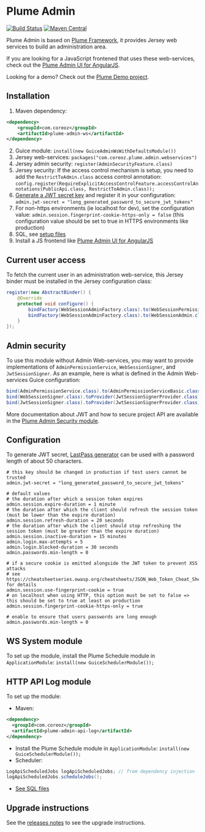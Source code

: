 Plume Admin
===========

[![Build Status](https://travis-ci.org/Coreoz/Plume-admin.svg?branch=master)](https://travis-ci.org/Coreoz/Plume-admin)
[![Maven Central](https://maven-badges.herokuapp.com/maven-central/com.coreoz/plume-admin-parent/badge.svg)](https://maven-badges.herokuapp.com/maven-central/com.coreoz/plume-admin-parent)

Plume Admin is based on [Plume Framework](https://github.com/Coreoz/Plume),
it provides Jersey web services to build an administration area.

If you are looking for a JavaScript frontened that uses these web-services,
check out the [Plume Admin UI for AngularJS](https://github.com/Coreoz/Plume-admin-ui-angularjs).

Looking for a demo? Check out the [Plume Demo project](https://github.com/Coreoz/Plume-demo/tree/master/plume-demo-full-guice-jersey).

Installation
------------
1. Maven dependency:
```xml
<dependency>
    <groupId>com.coreoz</groupId>
    <artifactId>plume-admin-ws</artifactId>
</dependency>
```
2. Guice module: `install(new GuiceAdminWsWithDefaultsModule())`
3. Jersey web-services: `packages("com.coreoz.plume.admin.webservices")`
4. Jersey admin security: `register(AdminSecurityFeature.class)`
5. Jersey security: If the access control mechanism is setup, you need to add the `RestrictToAdmin.class` access control annotation: `config.register(RequireExplicitAccessControlFeature.accessControlAnnotations(PublicApi.class, RestrictToAdmin.class));`
6. [Generate a JWT secret key](#configuration) and register it in your configuration: `admin.jwt-secret = "long_generated_password_to_secure_jwt_tokens"`
7. For non-https environments (ie localhost for dev), set the configuration value: `admin.session.fingerprint-cookie-https-only = false` (this configuration value should be set to true in HTTPS environments like production)
8. SQL, see [setup files](plume-admin-ws/sql)
9. Install a JS frontend like [Plume Admin UI for AngularJS](https://github.com/Coreoz/Plume-admin-ui-angularjs)

Current user access
-------------------
To fetch the current user in an administration web-service,
this Jersey binder must be installed in the Jersey configuration class:
```java
register(new AbstractBinder() {
	@Override
	protected void configure() {
		bindFactory(WebSessionAdminFactory.class).to(WebSessionPermission.class).in(RequestScoped.class);
		bindFactory(WebSessionAdminFactory.class).to(WebSessionAdmin.class).in(RequestScoped.class);
	}
});
```

Admin security
--------------
To use this module without Admin Web-services, you may want to provide implementations of `AdminPermissionService`, `WebSessionSigner`, and `JwtSessionSigner`.
As an example, here is what is defined in the Admin Web-services Guice configuration:
```java
bind(AdminPermissionService.class).to(AdminPermissionServiceBasic.class);
bind(WebSessionSigner.class).toProvider(JwtSessionSignerProvider.class);
bind(JwtSessionSigner.class).toProvider(JwtSessionSignerProvider.class);
```

More documentation about JWT and how to secure project API are available in the [Plume Admin Security module](plume-admin-security).

Configuration
-------------
To generate JWT secret, [LastPass generator](https://lastpass.com/generatepassword.php) can be used with a password length of about 50 characters.
```
# this key should be changed in production if test users cannot be trusted
admin.jwt-secret = "long_generated_password_to_secure_jwt_tokens"

# default values
# the duration after which a session token expires
admin.session.expire-duration = 1 minute
# the duration after which the client should refresh the session token (must be lower than the expire duration)
admin.session.refresh-duration = 20 seconds
# the duration after which the client should stop refreshing the session token (must be greater than the expire duration)  
admin.session.inactive-duration = 15 minutes
admin.login.max-attempts = 5
admin.login.blocked-duration = 30 seconds
admin.passwords.min-length = 0

# if a secure cookie is emitted alongside the JWT token to prevent XSS attacks
# see https://cheatsheetseries.owasp.org/cheatsheets/JSON_Web_Token_Cheat_Sheet_for_Java.html for details
admin.session.use-fingerprint-cookie = true
# on localhost when using HTTP, this option must be set to false => this should be set to true at least on production
admin.session.fingerprint-cookie-https-only = true

# enable to ensure that users passwords are long enough
admin.passwords.min-length = 0
```

WS System module
----------------
To set up the module, install the Plume Schedule module in `ApplicationModule`: `install(new GuiceSchedulerModule());`


HTTP API Log module
-------------------
To set up the module:
- Maven:
```xml
<dependency>
  <groupId>com.coreoz</groupId>
  <artifactId>plume-admin-api-log</artifactId>
</dependency>
```
- Install the Plume Schedule module in `ApplicationModule`: `install(new GuiceSchedulerModule());`
- Scheduler:
```java
LogApiScheduledJobs logApiScheduledJobs; // from dependency injection
logApiScheduledJobs.scheduleJobs();
```
- [See SQL files](plume-admin-api-log/sql/)

Upgrade instructions
--------------------
See the [releases notes](https://github.com/Coreoz/Plume-admin/releases) to see the upgrade instructions.
